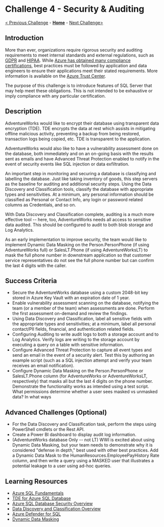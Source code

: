 # Challenge 4 - Security & Auditing

[< Previous Challenge](./Challenge03.md) - **[Home](../README.md)** - [Next Challenge>](./Challenge05.md)

## Introduction

More than ever, organizations require rigorous security and auditing requirements to meet internal standards and external regulations, such as [GDPR](https://gdpr.eu/) and [HIPAA](https://www.hhs.gov/hipaa/index.html). While [Azure has obtained many compliance certifications](https://docs.microsoft.com/en-us/azure/compliance/), best practices must be followed by application and data engineers to ensure their applications meet their stated requirements. More information is available on the [Azure Trust Center](https://www.microsoft.com/en-us/trust-center/product-overview).

The purpose of this challenge is to introduce features of SQL Server that may help meet these obligations. This is not intended to be exhaustive or imply compliance with any particular certification. 

## Description

AdventureWorks would like to encrypt their database using transparent data encryption (TDE). TDE encrypts the data at rest which assists in mitigating offline malicious activity, preventing a backup from being restored, transaction logs being copied, etc. TDE is transparent to the application.

AdventureWorks would also like to have a vulnerability assessment done on the database, both immediately and on an on-going basis with the results sent as emails  and have Advanced Threat Protection enabled to notify in the event of security events like SQL injection or data exfiltration.

An important step in monitoring and securing a database is classifying and labelling the database. Just like taking inventory of goods, this step servers as the baseline for auditing and additional security steps. Using the Data Discovery and Classification tools, classify the database with appropriate types and sensitivities. At a minimum, any personal information should be classified as Personal or Contact Info, any login or password related columns as Credentials, and so on.

With Data Discovery and Classification complete, auditing is a much more effective tool -- here, too, AdventureWorks needs all access to sensitive data audited. This should be configured to audit to both blob storage and Log Analytics.

As an early implementation to improve security, the team would like to implement Dynamic Data Masking on the Person.PersonPhone (if using AdventureWorks full) or SalesLT.Phone (if using AdventureWorksLT) to mask the full phone number in downstream application so that customer service representatives do not see the full phone number but can confirm the last 4 digits with the caller.

## Success Criteria

* Secure the AdventureWorks database using a custom 2048-bit key stored in Azure Key Vault with an expiration date of 1 year.
* Enable vulnerability assessment scanning on the database, notifying the team (or a member of the team) when assessments are done. Perform the first assessment on-demand and review the findings.
* Using Data Discovery and Classification, label all sensitive fields with the appropriate types and sensitivities; at a minimum, label all personal contact/PII fields, financial, and authentication related fields.
* Configuring Auditing to write audit logs to both a storage account and to Log Analytics. Verify logs are writing to the storage account by executing a query on a table with sensitive information.
* Configure Advanced Threat Protection to capture all event types and send an email in the event of a security alert. Test this by authoring an example script (such as a SQL injection attempt and verify your team receives an email notification).
* Configure Dynamic Data Masking on the Person.PersonPhone or SalesLT.Phone column (for AdventureWorks or AdventureWorksLT, respectively) that masks all but the last 4 digits on the phone number. Demonstrate the functionality works as intended using a test script. What permissions determine whether a user sees masked vs unmasked data? In what ways 

## Advanced Challenges (Optional)

* For the Data Discovery and Classification task, perform the steps using PowerShell cmdlets or the Rest API.
* Create a Power BI dashboard to display audit log information.
* (AdventureWorks database Only -- not LT) WWI is excited about using Dynamic Data Masking, but your team needs to demonstrate why it is considered "defense in depth," best used with other best practices. Add a Dynamic Data Mask to the HumanResources.EmployeePayHistory Rate column, and then write a query using a MASKED user that illustrates a potential leakage to a user using ad-hoc queries.

## Learning Resources
* [Azure SQL Fundamentals](https://aka.ms/azuresqlfundamentals)
* [TDE for Azure SQL Database](https://docs.microsoft.com/en-us/azure/azure-sql/database/transparent-data-encryption-tde-overview?tabs=azure-portal)
* [Azure SQL Database Security Overview](https://docs.microsoft.com/en-us/azure/azure-sql/database/security-overview)
* [Data Discovery and Classification Overview](https://docs.microsoft.com/en-us/azure/azure-sql/database/data-discovery-and-classification-overview)
* [Azure Defender for SQL](https://docs.microsoft.com/en-us/azure/azure-sql/database/azure-defender-for-sql)
* [Dynamic Data Masking](https://docs.microsoft.com/en-us/sql/relational-databases/security/dynamic-data-masking?view=sql-server-ver15)